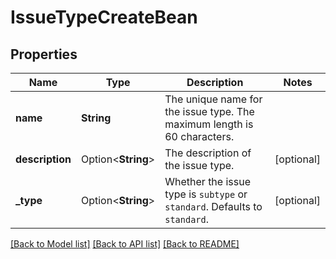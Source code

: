 # IssueTypeCreateBean

## Properties

Name | Type | Description | Notes
------------ | ------------- | ------------- | -------------
**name** | **String** | The unique name for the issue type. The maximum length is 60 characters. | 
**description** | Option<**String**> | The description of the issue type. | [optional]
**_type** | Option<**String**> | Whether the issue type is `subtype` or `standard`. Defaults to `standard`. | [optional]

[[Back to Model list]](../README.md#documentation-for-models) [[Back to API list]](../README.md#documentation-for-api-endpoints) [[Back to README]](../README.md)


